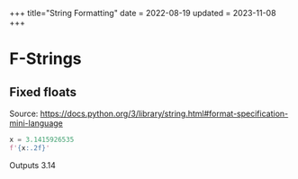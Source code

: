 +++
title="String Formatting"
date = 2022-08-19
updated = 2023-11-08
+++

# F-Strings

## Fixed floats

Source: <https://docs.python.org/3/library/string.html#format-specification-mini-language>

```python
x = 3.1415926535
f'{x:.2f}'
```

Outputs 3.14